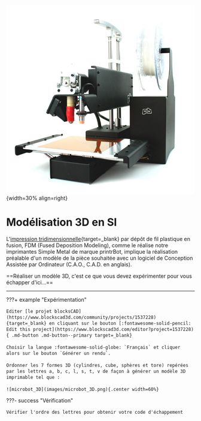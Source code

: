 ![printrbot.jpg](../images/printrbot.jpg){width=30% align=right}
# Modélisation 3D en SI

L'[impression tridimensionnelle](https://fr.wikipedia.org/wiki/Impression_3D){target=_blank} par dépôt de fil plastique en fusion, FDM (Fused Deposition Modeling), comme le réalise notre imprimantes Simple Metal de marque printrBot, implique la réalisation préalable d'un modèle de la pièce souhaitée avec un logiciel de Conception Assistée par Ordinateur (C.A.O., C.A.D. en anglais).

==Réaliser un modèle 3D, c'est ce que vous devez expérimenter pour vous échapper d'ici...==

***

???+ example "Expérimentation"

    Editer [le projet blocksCAD](https://www.blockscad3d.com/community/projects/1537228){target=_blank} en cliquant sur le bouton [:fontawesome-solid-pencil: Edit this project](https://www.blockscad3d.com/editor?project=1537228){ .md-button .md-button--primary target=_blank}

    Choisir la langue :fontawesome-solid-globe: `Français` et cliquer alors sur le bouton `Générer un rendu`.

    Ordonner les 7 formes 3D (cylindres, cube, sphères et tore) repérées par les lettres a, b, c, l, s, t, v de façon à générer un modèle 3D imprimable tel que :

    ![microbot_3D](images/microbot_3D.png){.center width=60%}

???- success "Vérification"

    Vérifier l'ordre des lettres pour obtenir votre code d'échappement